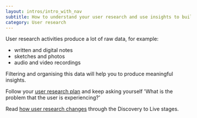 ```yaml
---
layout: intros/intro_with_nav
subtitle: How to understand your user research and use insights to build the right service.
category: User research
---
```


User research activities produce a lot of raw data, for example:
- written and digital notes
- sketches and photos
- audio and video recordings

Filtering and organising this data will help you to produce meaningful insights.

Follow your [user research plan](/user-research/planning-user-research) and keep asking yourself 'What is the problem that the user is experiencing?'

Read [how user research changes](/user-research/research-stages/) through the Discovery to Live stages.
